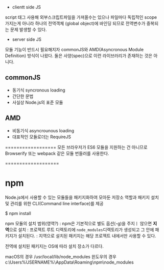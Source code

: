 * clientt side JS

script 태그 사용해 외부스크립트파일을 가져올수는 있으나 
파일마다 독립적인 scope 가지는게 아니라 하나의 전역객체 (global object)에 바인딩 되므로 전역변수가 중복되는 문제 발생할 수 있다.

* server side JS

모듈 기능이 반드시 필요해지자 commonJS와 AMD(Asyncronous Module Definition) 방식이 나왔다. 둘은 사양(spec)으로 이런 라이브러리가 존재하는 것은 아니다.

## commonJS

* 동기식  syncronous loading
* 간단한 문법
* 사실상 Node.js의 표준 모듈

## AMD

* 비동기식 asyncrounous loading
* 대표적인 모듈로더는 RequireJS

==================
모든 브라우저가 ES6 모듈을 지원하는 건 아니므로 Browserify 또는 webpack 같은 모듈 번들러를 사용한다.

===================
# npm

 Node.js에서 사용할 수 있는 모듈들을 패키지화하여 모아둔 저장소 역할과 패키지 설치 및 관리를 위한 CLI(Command line interface)를 제공

$ npm install <package>

npm 모듈의 설치 범위(영역?)
: npm은 기본적으로 별도 옵션(-g)을 주지ㅣ 않으면 **지역**으로 설치
: 프로젝트 루트 디렉토리에 `node_modules`디렉토리가 생성되고 그 안에 패키지가 설치된다. 
: 지역으로 설치된 패키지는 해당 프로젝트 내에서만 사용할 수 있다. 

전역에 설치된 패키지는 OS에 따라 설치 장소가 다르다.

macOS의 경우
/usr/local/lib/node_modules
윈도우의 경우
c:\Users\%USERNAME%\AppData\Roaming\npm\node_modules